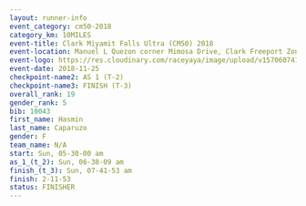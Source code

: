 ```yaml
---
layout: runner-info 
event_category: cm50-2018 
category_km: 10MILES 
event-title: Clark Miyamit Falls Ultra (CM50) 2018 
event-location: Manuel L Quezon corner Mimosa Drive, Clark Freeport Zone, Clark, Pampanga, Philippines 
event-logo: https://res.cloudinary.com/raceyaya/image/upload/v1570607412/logo/cm50_p8ydpq.jpg 
event-date: 2018-11-25 
checkpoint-name2: AS 1 (T-2) 
checkpoint-name3: FINISH (T-3) 
overall_rank: 19
gender_rank: 5
bib: 10043
first_name: Hasmin
last_name: Caparuzo
gender: F
team_name: N/A
start: Sun, 05-30-00 am
as_1_(t_2): Sun, 06-38-09 am
finish_(t_3): Sun, 07-41-53 am
finish: 2-11-53
status: FINISHER
---
```


